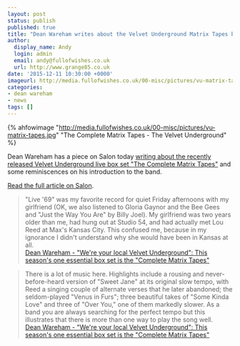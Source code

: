 ```yaml
---
layout: post
status: publish
published: true
title: "Dean Wareham writes about the Velvet Underground Matrix Tapes box set for Salon"
author:
  display_name: Andy
  login: admin
  email: andy@fullofwishes.co.uk
  url: http://www.grange85.co.uk
date: '2015-12-11 10:30:00 +0000'
imageurl: http://media.fullofwishes.co.uk/00-misc/pictures/vu-matrix-tapes.jpg
categories:
- dean wareham
- news
tags: []
---
```

{% ahfowimage "http://media.fullofwishes.co.uk/00-misc/pictures/vu-matrix-tapes.jpg" "The Complete Matrix Tapes - The Velvet Underground" %}
<p class="lead">Dean Wareham has a piece on Salon today <a href="http://www.salon.com/2015/12/12/were_your_local_velvet_underground_this_seasons_one_essential_box_set_is_the_complete_matrix_tapes/">writing about the recently released Velvet Underground live box set "The Complete Matrix Tapes"</a> and some reminiscences on his introduction to the band.</p>

<p><a href="http://www.salon.com/2015/12/12/were_your_local_velvet_underground_this_seasons_one_essential_box_set_is_the_complete_matrix_tapes/">Read the full article on Salon</a>.</p>

<blockquote>"Live '69" was my favorite record for quiet Friday afternoons with my girlfriend (OK, we also listened to Gloria Gaynor and the Bee Gees and "Just the Way You Are" by Billy Joel). My girlfriend was two years older than me, had hung out at Studio 54, and had actually met Lou Reed at Max's Kansas City. This confused me, because in my ignorance I didn't understand why she would have been in Kansas at all.
  <footer><a href="http://www.salon.com/2015/12/12/were_your_local_velvet_underground_this_seasons_one_essential_box_set_is_the_complete_matrix_tapes/">Dean Wareham - "We're your local Velvet Underground": This season's one essential box set is the "Complete Matrix Tapes"</a></footer>
</blockquote>

<blockquote>There is a lot of music here. Highlights include a rousing and never-before-heard version of "Sweet Jane" at its original slow tempo, with Reed a singing couple of alternate verses that he later abandoned; the seldom-played "Venus in Furs"; three beautiful takes of "Some Kinda Love" and three of "Over You," one of them markedly slower. As a band you are always searching for the perfect tempo but this illustrates that there is more than one way to play the song well.<footer><a href="http://www.salon.com/2015/12/12/were_your_local_velvet_underground_this_seasons_one_essential_box_set_is_the_complete_matrix_tapes/">Dean Wareham - "We're your local Velvet Underground": This season's one essential box set is the "Complete Matrix Tapes"</a></footer>
</blockquote>